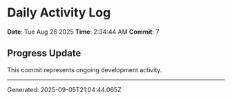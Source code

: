 # Daily Activity Log

**Date**: Tue Aug 26 2025
**Time**: 2:34:44 AM
**Commit**: 7

## Progress Update

This commit represents ongoing development activity.

---
Generated: 2025-09-05T21:04:44.065Z
